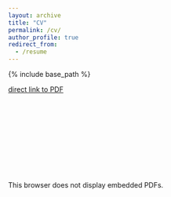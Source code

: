 ```yaml
---
layout: archive
title: "CV"
permalink: /cv/
author_profile: true
redirect_from:
  - /resume
---
```


{% include base_path %}

[direct link to PDF](http://droesler.github.io/files/David_Roesler_Resume_6_6_2023.pdf)

<object data="/files/David_Roesler_Resume_6_6_2023.pdf" type="application/pdf" width="700px" height="700px">
    <embed src="files/David_Roesler_Resume_6_6_2023.pdf">
        <p>This browser does not display embedded PDFs.</p>
    </embed>
</object>

